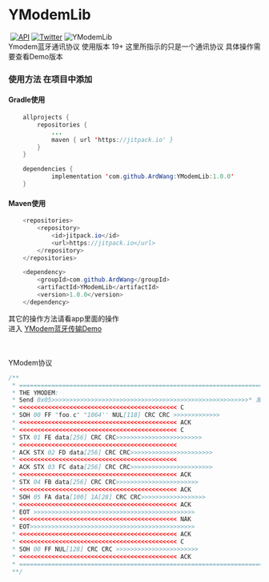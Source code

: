 # YModemLib <br>
<a href="https://developer.android.com/index.html" rel="nofollow"><img src="https://camo.githubusercontent.com/4e7c3559fec3db6e04cd6d800d00fe6515f75260/68747470733a2f2f696d672e736869656c64732e696f2f62616467652f706c6174666f726d2d616e64726f69642d627269676874677265656e2e737667" alt="" data-canonical-src="https://img.shields.io/badge/platform-android-brightgreen.svg" style="max-width:100%;"></a> <a href="https://android-arsenal.com/api?level=19" rel="nofollow"><img src="https://camo.githubusercontent.com/4ded46c2b1687a1778dacbe648c837ba971b8a99/68747470733a2f2f696d672e736869656c64732e696f2f62616467652f4150492d31342532422d626c75652e7376673f7374796c653d666c6174" alt="API" data-canonical-src="https://img.shields.io/badge/API-19%2B-blue.svg?style=flat" style="max-width:100%;"></a> <a href="https://github.com/jiangzehui/polygonsview"><img src="https://camo.githubusercontent.com/8c8f5b40e236f9cb7c5b4d9b00e5660f43b9908c/68747470733a2f2f696d672e736869656c64732e696f2f62616467652f477261646c652d332e302e312d627269676874677265656e2e737667" alt="Twitter" data-canonical-src="https://img.shields.io/badge/Gradle-3.1.2-brightgreen.svg" style="max-width:100%;"></a> <img src="https://camo.githubusercontent.com/e606a995d076b54e6460dc18da05efb2fce796fa/68747470733a2f2f6a69747061636b2e696f2f762f766f6e646561722f5278546f6f6c732e737667" alt="YModemLib" data-canonical-src="https://jitpack.io/#ArdWang/YModemLib.svg" style="max-width:100%;">
<br>
Ymodem蓝牙通讯协议 使用版本 19+ 这里所指示的只是一个通讯协议 具体操作需要查看Demo版本

### 使用方法 在项目中添加

#### Gradle使用<br/>

```java
	allprojects {
		repositories {
			...
			maven { url 'https://jitpack.io' }
		}
	}
```

```java
	dependencies {
	        implementation 'com.github.ArdWang:YModemLib:1.0.0'
	}

```

#### Maven使用<br/>

```java
	<repositories>
		<repository>
		    <id>jitpack.io</id>
		    <url>https://jitpack.io</url>
		</repository>
	</repositories>
```

```java
	<dependency>
	    <groupId>com.github.ArdWang</groupId>
	    <artifactId>YModemLib</artifactId>
	    <version>1.0.0</version>
	</dependency>

```

其它的操作方法请看app里面的操作<br/>
进入 [YModem蓝牙传输Demo](https://github.com/ArdWang/YModemBleUpdate "悬停显示")

<br><br>
YModem协议
```java
/**
 * ========================================================================================
 * THE YMODEM:
 * Send 0x05>>>>>>>>>>>>>>>>>>>>>>>>>>>>>>>>>>>>>>>>>>>>>>>>>>>>>>>* 发送0x05
 * <<<<<<<<<<<<<<<<<<<<<<<<<<<<<<<<<<<<<<<<<<<< C
 * SOH 00 FF "foo.c" "1064'' NUL[118] CRC CRC >>>>>>>>>>>>>
 * <<<<<<<<<<<<<<<<<<<<<<<<<<<<<<<<<<<<<<<<<<<< ACK
 * <<<<<<<<<<<<<<<<<<<<<<<<<<<<<<<<<<<<<<<<<<<< C
 * STX 01 FE data[256] CRC CRC>>>>>>>>>>>>>>>>>>>>>>>>
 * <<<<<<<<<<<<<<<<<<<<<<<<<<<<<<<<<<<<<<<<<<<<
 * ACK STX 02 FD data[256] CRC CRC>>>>>>>>>>>>>>>>>>>>>>>
 * <<<<<<<<<<<<<<<<<<<<<<<<<<<<<<<<<<<<<<<<<<<<
 * ACK STX 03 FC data[256] CRC CRC>>>>>>>>>>>>>>>>>>>>>>>
 * <<<<<<<<<<<<<<<<<<<<<<<<<<<<<<<<<<<<<<<<<<<< ACK
 * STX 04 FB data[256] CRC CRC>>>>>>>>>>>>>>>>>>>>>>>
 * <<<<<<<<<<<<<<<<<<<<<<<<<<<<<<<<<<<<<<<<<<<< ACK
 * SOH 05 FA data[100] 1A[28] CRC CRC>>>>>>>>>>>>>>>>>>
 * <<<<<<<<<<<<<<<<<<<<<<<<<<<<<<<<<<<<<<<<<<<< ACK
 * EOT >>>>>>>>>>>>>>>>>>>>>>>>>>>>>>>>>>>>>>>>>>>>>
 * <<<<<<<<<<<<<<<<<<<<<<<<<<<<<<<<<<<<<<<<<<<< NAK
 * EOT>>>>>>>>>>>>>>>>>>>>>>>>>>>>>>>>>>>>>>>>>>>>>>
 * <<<<<<<<<<<<<<<<<<<<<<<<<<<<<<<<<<<<<<<<<<<< ACK
 * <<<<<<<<<<<<<<<<<<<<<<<<<<<<<<<<<<<<<<<<<<<< C
 * SOH 00 FF NUL[128] CRC CRC >>>>>>>>>>>>>>>>>>>>>>>
 * <<<<<<<<<<<<<<<<<<<<<<<<<<<<<<<<<<<<<<<<<<<< ACK
 * ===========================================================================================
 **/

```
